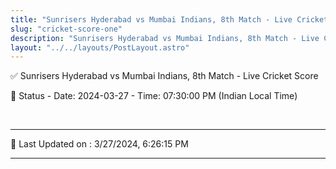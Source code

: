 ```yaml
---
title: "Sunrisers Hyderabad vs Mumbai Indians, 8th Match - Live Cricket Score"
slug: "cricket-score-one"
description: "Sunrisers Hyderabad vs Mumbai Indians, 8th Match - Live Cricket Score - Date: 2024-03-27 - Time: 07:30:00 PM (Indian Local Time)."
layout: "../../layouts/PostLayout.astro"
--- 
```


✅ Sunrisers Hyderabad vs Mumbai Indians, 8th Match - Live Cricket Score

📑 Status - Date: 2024-03-27 - Time: 07:30:00 PM (Indian Local Time)

<br />

***

📝 Last Updated on : 3/27/2024, 6:26:15 PM

***

